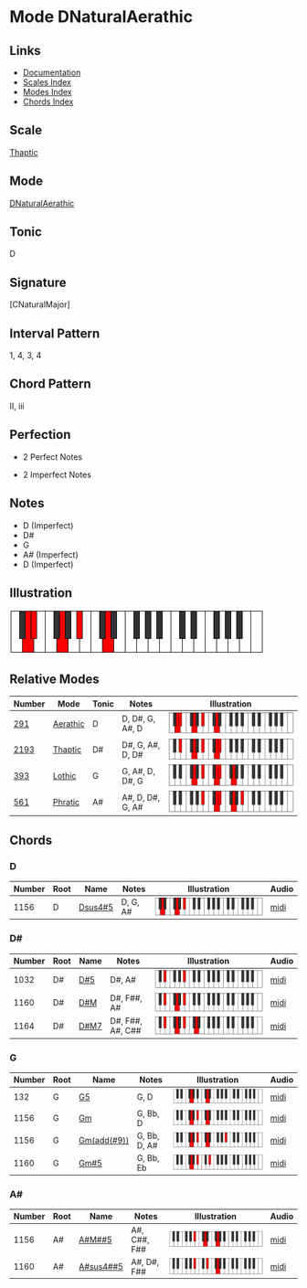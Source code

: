 # Mode DNaturalAerathic

## Links

- [Documentation](index.md)
- [Scales Index](Scales.md)
- [Modes Index](Modes.md)
- [Chords Index](Chords.md)

## Scale

[Thaptic](ScaleThaptic.md)

## Mode

[DNaturalAerathic](ModeDNaturalAerathic.md)

## Tonic

D

## Signature

[CNaturalMajor]

## Interval Pattern

1, 4, 3, 4

## Chord Pattern

II, iii

## Perfection

 - 2 Perfect Notes

 - 2 Imperfect Notes

## Notes

- D (Imperfect)
- D#
- G
- A# (Imperfect)
- D (Imperfect)

## Illustration

![DNaturalAerathic](ModeDNaturalAerathic.png)

## Relative Modes

| Number | Mode | Tonic | Notes | Illustration |
|--------|------|-------|-------|--------------|
| [291](https://ianring.com/musictheory/scales/291) | [Aerathic](ModeAerathic.md) | D | D, D#, G, A#, D | ![DNaturalAerathic](ModeDNaturalAerathic.png) |
| [2193](https://ianring.com/musictheory/scales/2193) | [Thaptic](ModeThaptic.md) | D# | D#, G, A#, D, D# | ![DSharpThaptic](ModeDSharpThaptic.png) |
| [393](https://ianring.com/musictheory/scales/393) | [Lothic](ModeLothic.md) | G | G, A#, D, D#, G | ![GNaturalLothic](ModeGNaturalLothic.png) |
| [561](https://ianring.com/musictheory/scales/561) | [Phratic](ModePhratic.md) | A# | A#, D, D#, G, A# | ![ASharpPhratic](ModeASharpPhratic.png) |

## Chords

### D

| Number | Root | Name | Notes | Illustration | Audio |
|--------|------|------|-------|--------------|-------|
| 1156 | D | [Dsus4#5](ChordDNaturalSuspendedFourthSharpFifth.md) | D, G, A# | ![Dsus4#5](ChordDNaturalSuspendedFourthSharpFifthRootPosition.png) | [midi](ChordDNaturalSuspendedFourthSharpFifthRootPosition.mid) |

### D#

| Number | Root | Name | Notes | Illustration | Audio |
|--------|------|------|-------|--------------|-------|
| 1032 | D# | [D#5](ChordDSharpPowerChord.md) | D#, A# | ![D#5](ChordDSharpPowerChordRootPosition.png) | [midi](ChordDSharpPowerChordRootPosition.mid) |
| 1160 | D# | [D#M](ChordDSharpMajor.md) | D#, F##, A# | ![D#M](ChordDSharpMajorRootPosition.png) | [midi](ChordDSharpMajorRootPosition.mid) |
| 1164 | D# | [D#M7](ChordDSharpMajorSeventh.md) | D#, F##, A#, C## | ![D#M7](ChordDSharpMajorSeventhRootPosition.png) | [midi](ChordDSharpMajorSeventhRootPosition.mid) |

### G

| Number | Root | Name | Notes | Illustration | Audio |
|--------|------|------|-------|--------------|-------|
| 132 | G | [G5](ChordGNaturalPowerChord.md) | G, D | ![G5](ChordGNaturalPowerChordRootPosition.png) | [midi](ChordGNaturalPowerChordRootPosition.mid) |
| 1156 | G | [Gm](ChordGNaturalMinor.md) | G, Bb, D | ![Gm](ChordGNaturalMinorRootPosition.png) | [midi](ChordGNaturalMinorRootPosition.mid) |
| 1156 | G | [Gm(add(#9))](ChordGNaturalMinorAddSharpNinth.md) | G, Bb, D, A# | ![Gm(add(#9))](ChordGNaturalMinorAddSharpNinthRootPosition.png) | [midi](ChordGNaturalMinorAddSharpNinthRootPosition.mid) |
| 1160 | G | [Gm#5](ChordGNaturalMinorSharpFifth.md) | G, Bb, Eb | ![Gm#5](ChordGNaturalMinorSharpFifthRootPosition.png) | [midi](ChordGNaturalMinorSharpFifthRootPosition.mid) |

### A#

| Number | Root | Name | Notes | Illustration | Audio |
|--------|------|------|-------|--------------|-------|
| 1156 | A# | [A#M##5](ChordASharpMajorDoubleSharpFifth.md) | A#, C##, F## | ![A#M##5](ChordASharpMajorDoubleSharpFifthRootPosition.png) | [midi](ChordASharpMajorDoubleSharpFifthRootPosition.mid) |
| 1160 | A# | [A#sus4##5](ChordASharpSuspendedFourthDoubleSharpFifth.md) | A#, D#, F## | ![A#sus4##5](ChordASharpSuspendedFourthDoubleSharpFifthRootPosition.png) | [midi](ChordASharpSuspendedFourthDoubleSharpFifthRootPosition.mid) |

